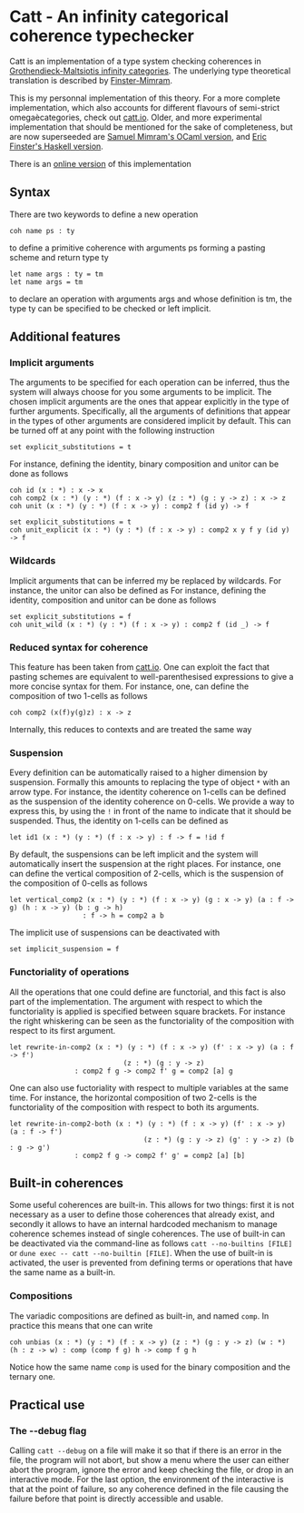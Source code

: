 # Catt - An infinity categorical coherence typechecker

Catt is an implementation of a type system checking coherences in [Grothendieck-Maltsiotis infinity categories](https://arxiv.org/abs/1009.2331). The underlying type theoretical translation is described by [Finster-Mimram](https://arxiv.org/abs/1706.02866).

This is my personnal implementation of this theory. For a more complete implementation, which also accounts for different flavours of semi-strict omegaècategories, check out [catt.io](https://github.com/ericfinster/catt.io). Older, and more experimental implementation that should be mentioned for the sake of completeness, but are now superseeded are [Samuel Mimram's OCaml version](https://github.com/smimram/catt), and [Eric Finster's Haskell version](https://github.com/ericfinster/catt).

There is an [online version](https://thibautbenjamin.github.io/catt/) of this implementation

## Syntax
There are two keywords to define a new operation
```
coh name ps : ty
```
to define a primitive coherence with arguments ps forming a pasting scheme and return type ty
```
let name args : ty = tm
let name args = tm
```
to declare an operation with arguments args and whose definition is tm, the type ty can be specified to be checked or left implicit.

## Additional features

### Implicit arguments
The arguments to be specified for each operation can be inferred, thus the system will always choose for you some arguments to be implicit. The chosen implicit arguments are the ones that appear explicitly in the type of further arguments. Specifically, all the arguments of definitions that appear in the types of other arguments are considered implicit by default. This can be turned off at any point with the following instruction
```
set explicit_substitutions = t
```
For instance, defining the identity, binary composition and unitor can be done as follows
```
coh id (x : *) : x -> x
coh comp2 (x : *) (y : *) (f : x -> y) (z : *) (g : y -> z) : x -> z
coh unit (x : *) (y : *) (f : x -> y) : comp2 f (id y) -> f

set explicit_substitutions = t
coh unit_explicit (x : *) (y : *) (f : x -> y) : comp2 x y f y (id y) -> f
```
### Wildcards
Implicit arguments that can be inferred my be replaced by wildcards. For instance, the unitor can also be defined as
For instance, defining the identity, composition and unitor can be done as follows
```
set explicit_substitutions = f
coh unit_wild (x : *) (y : *) (f : x -> y) : comp2 f (id _) -> f
```

### Reduced syntax for coherence
This feature has been taken from [catt.io](https://github.com/ericfinster/catt.io). One can exploit the fact that pasting schemes are equivalent to well-parenthesised expressions to give a more concise syntax for them. For instance, one, can define the composition of two 1-cells as follows
```
coh comp2 (x(f)y(g)z) : x -> z
```
Internally, this reduces to contexts and are treated the same way

### Suspension
Every definition can be automatically raised to a higher dimension by suspension. Formally this amounts to replacing the type of object `*` with an arrow type. For instance, the identity coherence on 1-cells can be defined as the suspension of the identity coherence on 0-cells. We provide a way to express this, by using the `!` in front of the name to indicate that it should be suspended. Thus, the identity on 1-cells can be defined as
```
let id1 (x : *) (y : *) (f : x -> y) : f -> f = !id f
```
By default, the suspensions can be left implicit and the system will automatically insert the suspension at the right places. For instance, one can define the vertical composition of 2-cells, which is the suspension of the composition of 0-cells as follows
```
let vertical_comp2 (x : *) (y : *) (f : x -> y) (g : x -> y) (a : f -> g) (h : x -> y) (b : g -> h)
                  : f -> h = comp2 a b
```
The implicit use of suspensions can be deactivated with
```
set implicit_suspension = f
```

### Functoriality of operations
All the operations that one could define are functorial, and this fact is also part of the implementation. The argument with respect to which the functoriality is applied is specified between square brackets. For instance the right whiskering can be seen as the functoriality of the composition with respect to its first argument.
```
let rewrite-in-comp2 (x : *) (y : *) (f : x -> y) (f' : x -> y) (a : f -> f')
                            (z : *) (g : y -> z)
	            : comp2 f g -> comp2 f' g = comp2 [a] g
```
One can also use fuctoriality with respect to multiple variables at the same time. For instance, the horizontal composition of two 2-cells is the functoriality of the composition with respect to both its arguments.
```
let rewrite-in-comp2-both (x : *) (y : *) (f : x -> y) (f' : x -> y) (a : f -> f')
                                 (z : *) (g : y -> z) (g' : y -> z) (b : g -> g')
 	            : comp2 f g -> comp2 f' g' = comp2 [a] [b]
```

## Built-in coherences
Some useful coherences are built-in. This allows for two things: first it is not necessary as a user to define those coherences that already exist, and secondly it allows to have an internal hardcoded mechanism to manage coherence schemes instead of single coherences. The use of built-in can be deactivated via the command-line as follows `catt --no-builtins [FILE]` or `dune exec -- catt --no-builtin [FILE]`. When the use of built-in is activated, the user is prevented from defining terms or operations that have the same name as a built-in.

### Compositions
The variadic compositions are defined as built-in, and named `comp`. In practice this means that one can write
```
coh unbias (x : *) (y : *) (f : x -> y) (z : *) (g : y -> z) (w : *) (h : z -> w) : comp (comp f g) h -> comp f g h
```
Notice how the same name `comp` is used for the binary composition and the ternary one.


## Practical use
### The --debug flag
Calling `catt --debug` on a file will make it so that if there is an error in the file, the program will not abort, but show a menu where the user can either abort the program, ignore the error and keep checking the file, or drop in an interactive mode. For the last option, the environment of the interactive is that at the point of failure, so any coherence defined in the file causing the failure before that point is directly accessible and usable.